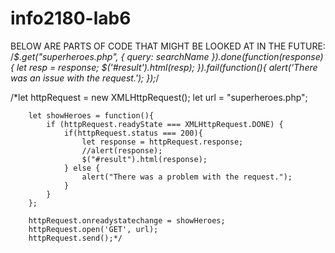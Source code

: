 # info2180-lab6

BELOW ARE PARTS OF CODE THAT MIGHT BE LOOKED AT IN THE FUTURE:
/*$.get("superheroes.php",
        {
            query: searchName
        }).done(function(response){
            let resp = response;
            $('#result').html(resp);
        }).fail(function(){
            alert('There was an issue with the request.');
        });*/
        
/*let httpRequest = new XMLHttpRequest();
        let url = "superheroes.php";
        
        let showHeroes = function(){
            if (httpRequest.readyState === XMLHttpRequest.DONE) {
                if(httpRequest.status === 200){
                    let response = httpRequest.response;
                    //alert(response);
                    $("#result").html(response);
                } else {
                    alert("There was a problem with the request.");
                }
            }
        };
        
        httpRequest.onreadystatechange = showHeroes;
        httpRequest.open('GET', url);
        httpRequest.send();*/